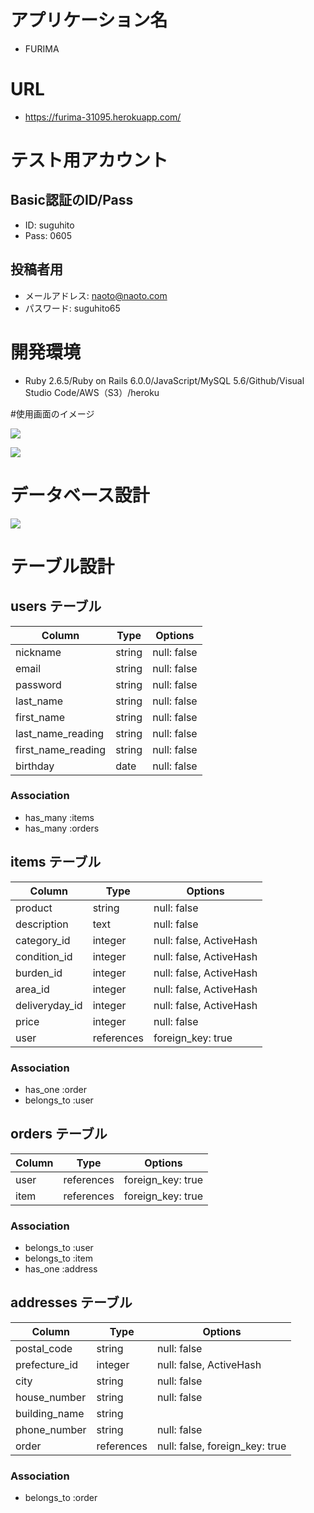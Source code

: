 # アプリケーション名

- FURIMA

# URL

- https://furima-31095.herokuapp.com/

# テスト用アカウント

## Basic認証のID/Pass

- ID: suguhito
- Pass: 0605

## 投稿者用

- メールアドレス: naoto@naoto.com
- パスワード: suguhito65

# 開発環境

- Ruby 2.6.5/Ruby on Rails 6.0.0/JavaScript/MySQL 5.6/Github/Visual Studio Code/AWS（S3）/heroku

#使用画面のイメージ

![](https://i.gyazo.com/9d4f5ecfcb63e86bd6d6f4683eb22154.jpg)

![](https://i.gyazo.com/1de372a255feccbee5da63caf39cc990.jpg)

# データベース設計

![](https://i.gyazo.com/12fd72386e97138b5b3cb469781fe7d2.png)

# テーブル設計

## users テーブル

| Column             | Type   | Options     |
| ------------------ | ------ | ----------- |
| nickname           | string | null: false |
| email              | string | null: false |
| password           | string | null: false |
| last_name          | string | null: false |
| first_name         | string | null: false |
| last_name_reading  | string | null: false |
| first_name_reading | string | null: false |
| birthday           | date   | null: false |

### Association

- has_many :items
- has_many :orders

## items テーブル

| Column           | Type       | Options                 |
| ---------------- | ---------- | ----------------------- |
| product          | string     | null: false             |
| description      | text       | null: false             |
| category_id      | integer    | null: false, ActiveHash |
| condition_id     | integer    | null: false, ActiveHash |
| burden_id        | integer    | null: false, ActiveHash |
| area_id          | integer    | null: false, ActiveHash |
| deliveryday_id   | integer    | null: false, ActiveHash |
| price            | integer    | null: false             |
| user             | references | foreign_key: true       |

### Association

- has_one :order
- belongs_to :user

## orders テーブル

| Column | Type       | Options           |
| ------ | ---------- | ----------------- |
| user   | references | foreign_key: true |
| item   | references | foreign_key: true |

### Association

- belongs_to :user
- belongs_to :item
- has_one :address

## addresses テーブル

| Column        | Type       | Options                        |
| ------------- | ---------- | ------------------------------ |
| postal_code   | string     | null: false                    |
| prefecture_id | integer    | null: false, ActiveHash        |
| city          | string     | null: false                    |
| house_number  | string     | null: false                    |
| building_name | string     |                                |
| phone_number  | string     | null: false                    |
| order         | references | null: false, foreign_key: true |

### Association

- belongs_to :order
